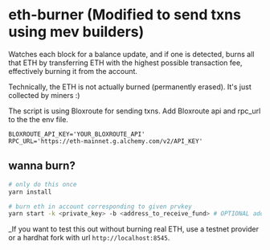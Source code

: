 # eth-burner (Modified to send txns using mev builders)

Watches each block for a balance update, and if one is detected, burns all that ETH by transferring ETH with the highest possible transaction fee, effectively burning it from the account.

Technically, the ETH is not actually burned (permanently erased). It's just collected by miners :)

The script is using Bloxroute for sending txns. Add Bloxroute api and rpc_url to the the env file. 
```
BLOXROUTE_API_KEY='YOUR_BLOXROUTE_API'
RPC_URL='https://eth-mainnet.g.alchemy.com/v2/API_KEY'
```

## wanna burn?

```sh
# only do this once
yarn install

# burn eth in account corresponding to given prvkey
yarn start -k <private_key> -b <address_to_receive_fund> # OPTIONAL address to receive un-burnable leftovers, defaults to 0xfb000000387627910184cc42fc92995913806333
```


_If you want to test this out without burning real ETH, use a testnet provider or a hardhat fork with url `http://localhost:8545`.
